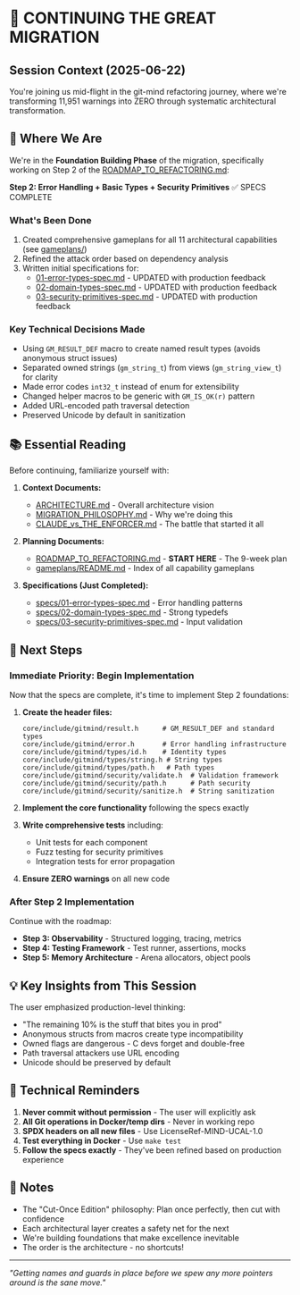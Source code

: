 # 🚀 CONTINUING THE GREAT MIGRATION

## Session Context (2025-06-22)

You're joining us mid-flight in the git-mind refactoring journey, where we're transforming 11,951 warnings into ZERO through systematic architectural transformation.

## 📍 Where We Are

We're in the **Foundation Building Phase** of the migration, specifically working on Step 2 of the [ROADMAP_TO_REFACTORING.md](./ROADMAP_TO_REFACTORING.md):

**Step 2: Error Handling + Basic Types + Security Primitives** ✅ SPECS COMPLETE

### What's Been Done
1. Created comprehensive gameplans for all 11 architectural capabilities (see [gameplans/](./gameplans/))
2. Refined the attack order based on dependency analysis
3. Written initial specifications for:
   - [01-error-types-spec.md](./specs/01-error-types-spec.md) - UPDATED with production feedback
   - [02-domain-types-spec.md](./specs/02-domain-types-spec.md) - UPDATED with production feedback  
   - [03-security-primitives-spec.md](./specs/03-security-primitives-spec.md) - UPDATED with production feedback

### Key Technical Decisions Made
- Using `GM_RESULT_DEF` macro to create named result types (avoids anonymous struct issues)
- Separated owned strings (`gm_string_t`) from views (`gm_string_view_t`) for clarity
- Made error codes `int32_t` instead of enum for extensibility
- Changed helper macros to be generic with `GM_IS_OK(r)` pattern
- Added URL-encoded path traversal detection
- Preserved Unicode by default in sanitization

## 📚 Essential Reading

Before continuing, familiarize yourself with:

1. **Context Documents:**
   - [ARCHITECTURE.md](../../ARCHITECTURE.md) - Overall architecture vision
   - [MIGRATION_PHILOSOPHY.md](../architecture/MIGRATION_PHILOSOPHY.md) - Why we're doing this
   - [CLAUDE_vs_THE_ENFORCER.md](../../CLAUDE_vs_THE_ENFORCER.md) - The battle that started it all

2. **Planning Documents:**
   - [ROADMAP_TO_REFACTORING.md](./ROADMAP_TO_REFACTORING.md) - **START HERE** - The 9-week plan
   - [gameplans/README.md](./gameplans/README.md) - Index of all capability gameplans

3. **Specifications (Just Completed):**
   - [specs/01-error-types-spec.md](./specs/01-error-types-spec.md) - Error handling patterns
   - [specs/02-domain-types-spec.md](./specs/02-domain-types-spec.md) - Strong typedefs
   - [specs/03-security-primitives-spec.md](./specs/03-security-primitives-spec.md) - Input validation

## 🎯 Next Steps

### Immediate Priority: Begin Implementation

Now that the specs are complete, it's time to implement Step 2 foundations:

1. **Create the header files:**
   ```
   core/include/gitmind/result.h      # GM_RESULT_DEF and standard types
   core/include/gitmind/error.h       # Error handling infrastructure
   core/include/gitmind/types/id.h    # Identity types
   core/include/gitmind/types/string.h # String types
   core/include/gitmind/types/path.h   # Path types
   core/include/gitmind/security/validate.h  # Validation framework
   core/include/gitmind/security/path.h      # Path security
   core/include/gitmind/security/sanitize.h  # String sanitization
   ```

2. **Implement the core functionality** following the specs exactly

3. **Write comprehensive tests** including:
   - Unit tests for each component
   - Fuzz testing for security primitives
   - Integration tests for error propagation

4. **Ensure ZERO warnings** on all new code

### After Step 2 Implementation

Continue with the roadmap:
- **Step 3: Observability** - Structured logging, tracing, metrics
- **Step 4: Testing Framework** - Test runner, assertions, mocks
- **Step 5: Memory Architecture** - Arena allocators, object pools

## 💡 Key Insights from This Session

The user emphasized production-level thinking:
- "The remaining 10% is the stuff that bites you in prod"
- Anonymous structs from macros create type incompatibility
- Owned flags are dangerous - C devs forget and double-free
- Path traversal attackers use URL encoding
- Unicode should be preserved by default

## 🔧 Technical Reminders

1. **Never commit without permission** - The user will explicitly ask
2. **All Git operations in Docker/temp dirs** - Never in working repo
3. **SPDX headers on all new files** - Use LicenseRef-MIND-UCAL-1.0
4. **Test everything in Docker** - Use `make test`
5. **Follow the specs exactly** - They've been refined based on production experience

## 📝 Notes

- The "Cut-Once Edition" philosophy: Plan once perfectly, then cut with confidence
- Each architectural layer creates a safety net for the next
- We're building foundations that make excellence inevitable
- The order is the architecture - no shortcuts!

---

*"Getting names and guards in place before we spew any more pointers around is the sane move."*
